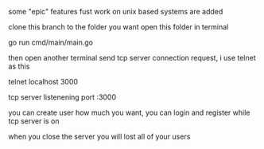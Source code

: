 some "epic" features fust work on unix based systems are added

clone this branch to the folder you want open this folder in terminal

go run cmd/main/main.go

then open another terminal send tcp server connection request, i use telnet as this

telnet localhost 3000

tcp server listenening port :3000

you can create user how much you want, you can login and register while tcp server is on

when you close the server you will lost all of your users

